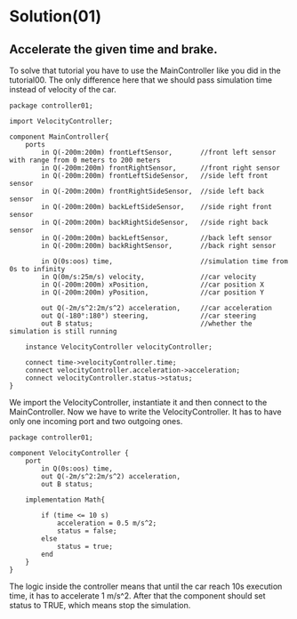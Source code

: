 # Solution(01)

## Accelerate the given time and brake.

To solve that tutorial you have to use the MainController like you did in the tutorial00. The only difference here that we should pass simulation time instead of velocity of the car.

```
package controller01;

import VelocityController;

component MainController{
    ports                                   
        in Q(-200m:200m) frontLeftSensor,       //front left sensor with range from 0 meters to 200 meters
        in Q(-200m:200m) frontRightSensor,      //front right sensor
        in Q(-200m:200m) frontLeftSideSensor,   //side left front sensor
        in Q(-200m:200m) frontRightSideSensor,  //side left back sensor
        in Q(-200m:200m) backLeftSideSensor,    //side right front sensor
        in Q(-200m:200m) backRightSideSensor,   //side right back sensor
        in Q(-200m:200m) backLeftSensor,        //back left sensor
        in Q(-200m:200m) backRightSensor,       //back right sensor

        in Q(0s:oos) time,                      //simulation time from 0s to infinity
        in Q(0m/s:25m/s) velocity,              //car velocity
        in Q(-200m:200m) xPosition,             //car position X
        in Q(-200m:200m) yPosition,             //car position Y

        out Q(-2m/s^2:2m/s^2) acceleration,     //car acceleration 
        out Q(-180°:180°) steering,             //car steering
        out B status;                           //whether the simulation is still running

    instance VelocityController velocityController;

    connect time->velocityController.time;
    connect velocityController.acceleration->acceleration;
    connect velocityController.status->status;
}
```
We import the VelocityController, instantiate it and then connect to the MainController.
Now we have to write the VelocityController. It has to have only one incoming port and two outgoing ones.

```
package controller01;

component VelocityController {
	port
		in Q(0s:oos) time,
		out Q(-2m/s^2:2m/s^2) acceleration,
		out B status;

	implementation Math{
		
		if (time <= 10 s)
    	    acceleration = 0.5 m/s^2;
            status = false;
    	else
    		status = true;
        end
	}
}
```

The logic inside the controller means that until the car reach 10s execution time, it has to accelerate 1 m/s^2. After that the component should set status to TRUE, which means stop the simulation.